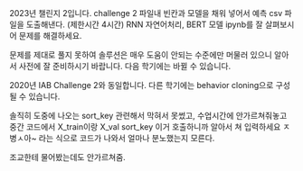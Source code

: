 2023년 챌린지 2입니다.
challenge 2 파일내 빈칸과 모델을 채워 넣어서 예측 csv 파일을 도출해낸다. (제한시간 4시간)
RNN 자연어처리, BERT 모델 ipynb를 잘 살펴보시어 문제를 해결하세요.

문제를 제대로 풀지 못하여 솔루션은 매우 도움이 안되는 수준에만 머물러 있으니 알아서 사전에 잘 준비하시기 바랍니다.
다음 학기에는 바뀔 수 있습니다.

2020년 IAB Challenge 2와 동일합니다.
다른 학기에는 behavior cloning으로 구성될 수 있습니다.

솔직히 도중에 나오는 sort_key 관련해서 막혀서 못썼고,
수업시간에 안가르쳐줘놓고 중간 코드에서 X_train이랑 X_val sort_key 이거 호출하니까 알아서 쳐 입력하세요 ㅈ병ㅅ아~ 라는 식으로 코드가 나와서 
얼마나 분노했는지 모른다.

조교한테 물어봤는데도 안가르쳐줌.
